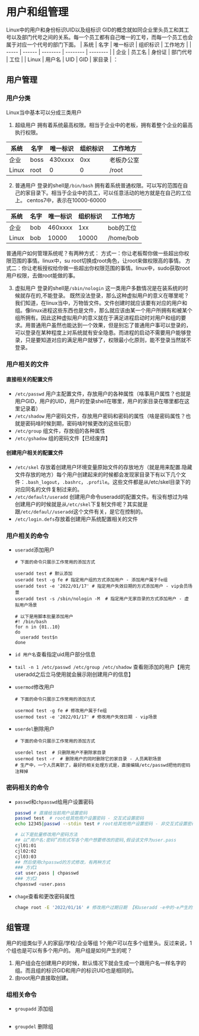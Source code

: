 # 用户和组管理

Linux中的用户和身份标识UID以及组标识 GID的概念就如同企业里头员工和其工号以及部门代号之间的关系。每一个员工都有自己唯一的工号，而每一个员工也会属于对应一个代号的部门下面。
| 系统  | 名字   | 唯一标识 | 组织标识 | 工作地方 |
| ----- | ------ | -------- | -------- | -------- |
| 企业  | 员工名 | 身份证   | 部门代号 | 工位     |
| Linux | 用户名 | UID      | GID      | 家目录   |
：

## 用户管理

### 用户分类

Linux当中基本可以分成三类用户

1. 超级用户
拥有着系统最高权限。相当于企业中的老板，拥有着整个企业的最高执行权限。

| 系统  | 名字 | 唯一标识 | 组织标识 | 工作地方   |
| ----- | ---- | -------- | -------- | ---------- |
| 企业  | boss | 430xxxx  | 0xx      | 老板办公室 |
| Linux | root | 0        | 0        | /root      |

2. 普通用户
登录的shell是`/bin/bash`
拥有着系统普通权限。可以写的范围在自己的家目录下。相当于企业中的员工，可以任意活动的地方就是在自己的工位上。
centos7中，表示在10000-60000

| 系统  | 名字 | 唯一标识 | 组织标识 | 工作地方  |
| ----- | ---- | -------- | -------- | --------- |
| 企业  | bob  | 460xxxx  | 1xx      | bob的工位 |
| Linux | bob  | 10000    | 10000    | /home/bob |

普通用户如何管理系统呢？有两种方式：
方式一：你让老板帮你做一些超出你权限范围的事情。linux中，su root切换成root角色，让root来做权限高的事情。
方式二：你让老板授权给你做一些超出你权限范围的事情。linux中，sudo获取root用户权限，去做root能做的事。

3. 虚拟用户
登录的shell是`/sbin/nologin`
这一类用户多数情况是在装系统的时候就存在的,不能登录。
既然没法登录，那么这种虚拟用户的意义在哪里呢？
我们知道，在linux当中，万物皆文件。文件创建时就应该要有对应的用户和组。像linux进程这些东西也是文件，那么就应该由某一个用户所拥有和被某个组所拥有。因此这种虚拟用户的意义就在于满足进程启动时对用户和组的要求。用普通用户虽然也能达到一个效果，但是别忘了普通用户事可以登录的，可以登录在某种程度上对系统就有安全隐患。而进程的启动不需要用户能够登录，只是要知道对应的满足用户就够了，权限最小化原则，能不登录当然就不登录。

### 用户相关的文件

#### 直接相关的配置文件

- `/etc/passwd` 用户主配置文件，存放用户的各种属性（啥事用户属性？也就是用户GID，用户的UID，用户的登录shell在哪里，用户的家目录在哪里都在这里记录着）
- `/etc/shadow` 用户密码文件，存放用户密码和密码的属性（啥是密码属性？也就是密码啥时候到期，密码啥时候更改的这些玩意）
- `/etc/group` 组文件，存放组的各种属性
- `/etc/gshadow` 组的密码文件【已经废弃】

#### 创建用户相关的配置文件

- `/etc/skel` 存放着创建用户环境变量原始文件的存放地方（就是用来配置.隐藏文件存放的地方）每个用户创建起来的时候都会发现家目录下有以下几个文件：`.bash_logout`，`.bashrc`，`.profile`。这些文件都是从/etc/skel目录下的对应同名的文件复制过来的。
- `/etc/default/useradd` 创建用户命令useradd的配置文件。有没有想过为啥创建用户的时候就是从`/etc/skel`下复制文件呢？其实就是跟`/etc/defaul//useradd`这个文件有关，是它在控制的。
- `/etc/login.defs`存放着创建用户系统配置相关的文件

### 用户相关的命令

- `useradd`添加用户

  ```shell
  # 下面的命令只展示工作常用的添加方式 

  useradd test # 默认添加
  useradd test -g fe # 指定用户组的方式添加用户 - 添加用户属于fe组
  useradd test -e '2022/01/17' # 指定用户失效日期的方式添加用户 - vip会员场景
  useradd test -s /sbin/nologin -M  # 指定用户无家目录的方式添加用户 - 虚拟用户场景

  # 以下是用脚本批量添加用户
  #! /bin/bash
  for n in {01..10}
  do 
    useradd test$n 
  done
  ```

- `id 用户名`查看指定uid用户部分信息
- `tail -n 1 /etc/passwd /etc/group /etc/shadow` 查看刚添加的用户【用完useradd之后立马使用就会展示刚创建用户的信息】
- `usermod`修改用户

    ```shell
  # 下面的命令只展示工作常用的添加方式 

  usermod test -g fe # 修改用户属于fe组
  usermod test -e '2022/01/17' # 修改用户失效日期 - vip场景
  ```

- `userdel`删除用户

   ```shell
  # 下面的命令只展示工作常用的添加方式 
  
  userdel test  # 只删除用户不删除家目录
  usermod test -r  # 删除用户的同时删除它的家目录 - 人员离职场景
  # 生产中，一个人员离职了，最好的相关处理方式是，直接编辑/etc/passwd把他的密码注释掉
  ```

### 密码相关的命令

- `passwd`和`chpasswd`给用户设置密码
  
  ```sh
  passwd # 直接给当前用户设置密码
  passwd test  # root给其他用户设置密码 - 交互式设置密码
  echo 12345|passwd --stdin test # root给其他用户设置密码 - 非交互式设置密码(centos系统)

  # 以下是批量修改用户密码方法
  ## 以“用户名:密码”的形式写各个用户想要修改的密码,假设该文件为user.pass
  cjl01:01
  cjl02:02
  cjl03:03
  ## 然后使用chpasswd的方式修改，有两种方式
  ### 方式1
  cat user.pass | chpasswd
  ### 方式2
  chpasswd <user.pass
  
  ```

- `chage`查看和更改密码属性
  
  ```sh
  chage root -E '2022/01/16' # 修改用户过期日期 【和useradd -e中的-e产生的效果一样】
  ```

## 组管理

用户的组类似于人的家庭/学校/企业等组
1个用户可以在多个组里头。反过来说，1个组也是可以有多个用户的。
用户组是如何产生的呢？

1. 用户组会在创建用户的时候，默认情况下就会生成一个跟用户名一样名字的组。而且组的标识GID和用户的标识UID也是相同的。
2. 由root用户直接取创建。

### 组相关命令

- `groupadd` 添加组
  
  ```sh
  
  ```

- `groupdel` 删除组
